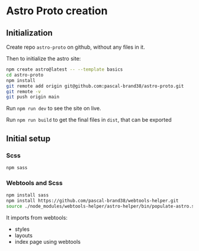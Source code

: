 # Astro Proto creation

## Initialization
Create repo ```astro-proto``` on github, without any files in it.

Then to initialize the astro site:
```bash
npm create astro@latest -- --template basics
cd astro-proto
npm install
git remote add origin git@github.com:pascal-brand38/astro-proto.git
git remote -v
git push origin main
```

Run ```npm run dev``` to see the site on live.

Run ```npm run build``` to get the final files in ```dist```, that can be exported

## Initial setup

### Scss

```bash
npm sass
```

### Webtools and Scss
```bash
npm install sass
npm install https://github.com/pascal-brand38/webtools-helper.git
source ./node_modules/webtools-helper/astro-helper/bin/populate-astro.sh
```

It imports from webtools:
* styles
* layouts
* index page using webtools
